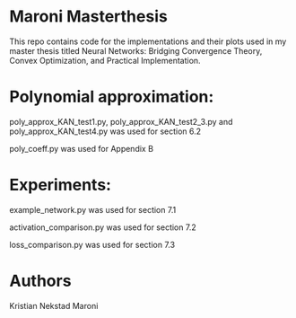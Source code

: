 # Maroni Masterthesis
This repo contains code for the implementations and their plots used in my master thesis titled Neural Networks: Bridging Convergence Theory, Convex Optimization, and Practical Implementation.  

# Polynomial approximation:
poly_approx_KAN_test1.py, poly_approx_KAN_test2_3.py and poly_approx_KAN_test4.py was used for section 6.2

poly_coeff.py was used for Appendix B

# Experiments:
example_network.py was used for section 7.1

activation_comparison.py was used for section 7.2

loss_comparison.py was used for section 7.3

# Authors
Kristian Nekstad Maroni
